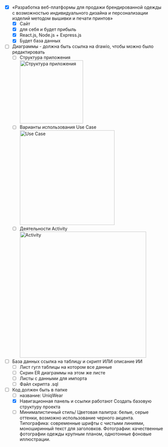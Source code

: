 - [X] «Разработка веб-платформы для продажи брендированной одежды с возможностью индивидуального дизайна и персонализации изделий методом вышивки и печати принтов»
    - [X] Сайт
    - [X] для себя и будет прибыль
    - [X] React.js, Node.js + Express.js
    - [X] Будет база данных 
- [ ] Диаграммы - должна быть ссылка на drawio, чтобы можно было редактировать
    - [ ] Структура приложения
          <br><img height="200" alt="Структура приложения" src="https://github.com/user-attachments/assets/6a1c151a-22df-4dba-a549-21b26a5e9583" />
    - [ ] Варианты использования Use Case
          <br><img height="300" alt="Use Case" src="https://github.com/user-attachments/assets/82a835c2-cf13-4f37-81e5-607dce887f77" />
    - [ ] Деятельности Activity
          <br><img height="400" alt="Activity" src="https://github.com/user-attachments/assets/1c0a4a1c-d43b-4442-a2be-1df603110b9e" />
- [ ] База данных ссылка на таблицу и скрипт ИЛИ описание ИИ
    - [ ] Лист гугл таблицы на котором все данные
    - [ ] Скрин ER диаграммы на этом же листе
    - [ ] Листы с данными для импорта
    - [ ] Файл скрипта .sql
- [ ] Код должен быть в папке
    - [ ] название: UniqWear 
    - [X] Навигационная панель и ссылки работают Создать базовую структуру проекта
    - [ ] Минималистичный стиль/ Цветовая палитра: белые, серые оттенки, возможно использование черного акцента.
Типографика: современные шрифты с чистыми линиями, моноширинный текст для заголовков.
Фотографии: качественные фотографии одежды крупным планом, однотонные фоновые иллюстрации.
